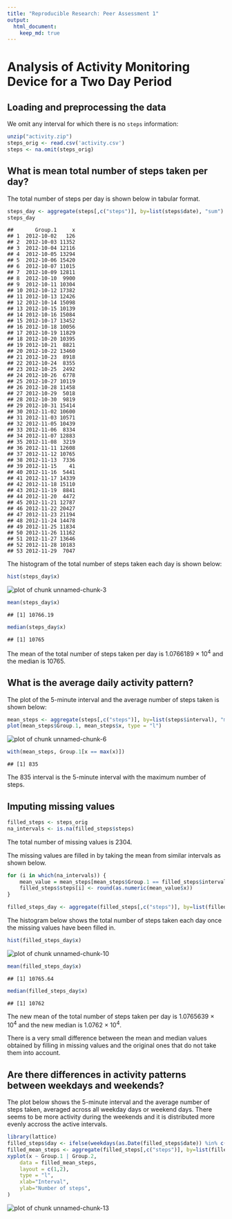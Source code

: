 ```yaml
---
title: "Reproducible Research: Peer Assessment 1"
output:
  html_document:
    keep_md: true
---
```


# Analysis of Activity Monitoring Device for a Two Day Period

## Loading and preprocessing the data

We omit any interval for which there is no `steps` information:


```r
unzip("activity.zip")
steps_orig <- read.csv('activity.csv')
steps <- na.omit(steps_orig)
```

## What is mean total number of steps taken per day?

The total number of steps per day is shown below in tabular format.


```r
steps_day <- aggregate(steps[,c("steps")], by=list(steps$date), "sum")
steps_day
```

```
##       Group.1     x
## 1  2012-10-02   126
## 2  2012-10-03 11352
## 3  2012-10-04 12116
## 4  2012-10-05 13294
## 5  2012-10-06 15420
## 6  2012-10-07 11015
## 7  2012-10-09 12811
## 8  2012-10-10  9900
## 9  2012-10-11 10304
## 10 2012-10-12 17382
## 11 2012-10-13 12426
## 12 2012-10-14 15098
## 13 2012-10-15 10139
## 14 2012-10-16 15084
## 15 2012-10-17 13452
## 16 2012-10-18 10056
## 17 2012-10-19 11829
## 18 2012-10-20 10395
## 19 2012-10-21  8821
## 20 2012-10-22 13460
## 21 2012-10-23  8918
## 22 2012-10-24  8355
## 23 2012-10-25  2492
## 24 2012-10-26  6778
## 25 2012-10-27 10119
## 26 2012-10-28 11458
## 27 2012-10-29  5018
## 28 2012-10-30  9819
## 29 2012-10-31 15414
## 30 2012-11-02 10600
## 31 2012-11-03 10571
## 32 2012-11-05 10439
## 33 2012-11-06  8334
## 34 2012-11-07 12883
## 35 2012-11-08  3219
## 36 2012-11-11 12608
## 37 2012-11-12 10765
## 38 2012-11-13  7336
## 39 2012-11-15    41
## 40 2012-11-16  5441
## 41 2012-11-17 14339
## 42 2012-11-18 15110
## 43 2012-11-19  8841
## 44 2012-11-20  4472
## 45 2012-11-21 12787
## 46 2012-11-22 20427
## 47 2012-11-23 21194
## 48 2012-11-24 14478
## 49 2012-11-25 11834
## 50 2012-11-26 11162
## 51 2012-11-27 13646
## 52 2012-11-28 10183
## 53 2012-11-29  7047
```

The histogram of the total number of steps taken each day is shown below:


```r
hist(steps_day$x)
```

![plot of chunk unnamed-chunk-3](figure/unnamed-chunk-3-1.png) 


```r
mean(steps_day$x)
```

```
## [1] 10766.19
```


```r
median(steps_day$x)
```

```
## [1] 10765
```

The mean of the total number of steps taken per day is 1.0766189 &times; 10<sup>4</sup> and the median is 10765.

## What is the average daily activity pattern?

The plot of the 5-minute interval and the average number of steps taken is shown below:


```r
mean_steps <- aggregate(steps[,c("steps")], by=list(steps$interval), "mean")
plot(mean_steps$Group.1, mean_steps$x, type = "l")
```

![plot of chunk unnamed-chunk-6](figure/unnamed-chunk-6-1.png) 


```r
with(mean_steps, Group.1[x == max(x)])
```

```
## [1] 835
```

The 835 interval is the 5-minute interval with the maximum number of steps.

## Imputing missing values


```r
filled_steps <- steps_orig
na_intervals <- is.na(filled_steps$steps)
```

The total number of missing values is 2304.

The missing values are filled in by taking the mean from similar intervals as shown below.


```r
for (i in which(na_intervals)) {
    mean_value = mean_steps[mean_steps$Group.1 == filled_steps$interval[i],]
    filled_steps$steps[i] <- round(as.numeric(mean_value$x))
}

filled_steps_day <- aggregate(filled_steps[,c("steps")], by=list(filled_steps$date), "sum")
```

The histogram below shows the total number of steps taken each day once the missing values have been filled in.


```r
hist(filled_steps_day$x)
```

![plot of chunk unnamed-chunk-10](figure/unnamed-chunk-10-1.png) 


```r
mean(filled_steps_day$x)
```

```
## [1] 10765.64
```


```r
median(filled_steps_day$x)
```

```
## [1] 10762
```

The new mean of the total number of steps taken per day is 1.0765639 &times; 10<sup>4</sup> and the new median is 1.0762 &times; 10<sup>4</sup>.

There is a very small difference between the mean and median values obtained by filling in missing values and the original ones that do not take them into account.

## Are there differences in activity patterns between weekdays and weekends?

The plot below shows the 5-minute interval and the average number of steps taken, averaged across all weekday days or weekend days. There seems to be more activity during the weekends and it is distributed more evenly accross the active intervals.


```r
library(lattice)
filled_steps$day <- ifelse(weekdays(as.Date(filled_steps$date)) %in% c("Saturday", "Sunday"), "weekend", "weekday")
filled_mean_steps <- aggregate(filled_steps[,c("steps")], by=list(filled_steps$interval, filled_steps$day), "mean")
xyplot(x ~ Group.1 | Group.2,
    data = filled_mean_steps,
    layout = c(1,2),
    type = "l",
    xlab="Interval",
    ylab="Number of steps",
)
```

![plot of chunk unnamed-chunk-13](figure/unnamed-chunk-13-1.png) 

